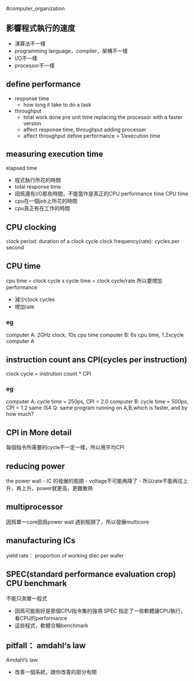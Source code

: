 #computer_organization

## 影響程式執行的速度
-	演算法不一樣
-	programming language，compiler，架構不一樣
-	I/O不一樣
-	processor不一樣

## define performance
-	response time
	-	how long it take to do a task
-	throughput
	-	total work done pre unit time
replacing the processor with a faster version
	-	affect response time, throughput
adding processer
	-	affect throughput
define performance = 1/execution time

## measuring execution time
elapsed time 
-	程式執行所花的時間
-	total response time
-	因爲還有I/O那些時間，不能當作是真正的CPU performance time
CPU time
-	cpu在一個job上所花的時間
-	cpu真正有在工作的時間

## CPU clocking
clock period: duration of a clock cycle
clock frequency(rate): cycles per second

## CPU time
cpu time = clock cycle x cycle time = clock cycle/rate
所以要增加performance
-	減少clock cycles
-	增加rate
### eg
computer A: 2GHz clock, 10s cpu time
computer B: 6s cpu time, 1.2xcycle computer A

## instruction count ans CPI(cycles per instruction)
clock cycle = instrution count * CPI
### eg
computer A: cycle time = 250ps, CPI = 2.0
computer B: cycle time = 500ps, CPI = 1.2
same ISA
Q: same program running on A,B,which is faster, and by how much?

## CPI in More detail
每個指令所需要的cycle不一定一樣，所以用平均CPI

## reducing power
the power wall
	-	IC 的發展的瓶頸
	-	voltage不可能再降了
	-	所以rate不能再往上升，再上升，power就更高，更難散熱

## multiprocessor
因爲單一core因爲power wall 遇到瓶頸了，所以發展multicore

## manufacturing ICs
yield rate： proportion of working diec per wafer

## SPEC(standard performance evaluation crop) CPU benchmark
不能只測單一程式
-	因爲可能剛好是那個CPU指令集的強項
SPEC 指定了一些軟體讓CPU執行，看CPU的performance
-	這些程式，軟體合稱benchmark

## pitfall： amdahl‘s law
Amdahl’s law
-	改善一個系統，跟你改善的部分有關

